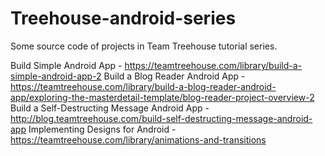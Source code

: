 # Treehouse-android-series

Some source code of projects in Team Treehouse tutorial series.

Build Simple Android App - https://teamtreehouse.com/library/build-a-simple-android-app-2
Build a Blog Reader Android App - https://teamtreehouse.com/library/build-a-blog-reader-android-app/exploring-the-masterdetail-template/blog-reader-project-overview-2
Build a Self-Destructing Message Android App - http://blog.teamtreehouse.com/build-self-destructing-message-android-app
Implementing Designs for Android - https://teamtreehouse.com/library/animations-and-transitions
